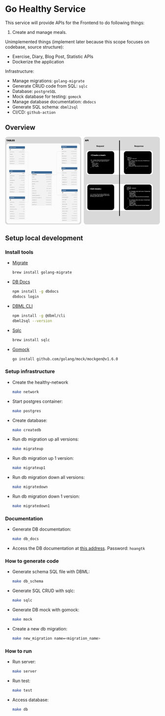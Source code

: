 # Go Healthy Service
This service will provide APIs for the Frontend to do following things:

1. Create and manage meals.

Unimplemented things (implement later because this scope focuses on codebase, source structure):
- Exercise, Diary, Blog Post, Statistic APIs
- Dockerize the application

Infrastructure:
- Manage migrations: `golang-migrate`
- Generate CRUD code from SQL: `sqlc`
- Database: `postgreSQL`
- Mock database for testing: `gomock`
- Manage database documentation: `dbdocs`
- Generate SQL schema: `dbml2sql`
- CI/CD: `github-action`

## Overview
![](overview.png)
## Setup local development

### Install tools
- [Migrate](https://github.com/golang-migrate/migrate/tree/master/cmd/migrate)

    ```bash
    brew install golang-migrate
    ```

- [DB Docs](https://dbdocs.io/docs)

    ```bash
    npm install -g dbdocs
    dbdocs login

- [DBML CLI](https://www.dbml.org/cli/#installation)

    ```bash
    npm install -g @dbml/cli
    dbml2sql --version
    ```

- [Sqlc](https://github.com/kyleconroy/sqlc#installation)

    ```bash
    brew install sqlc
    ```

- [Gomock](https://github.com/golang/mock)

    ``` bash
    go install github.com/golang/mock/mockgen@v1.6.0
    ```

### Setup infrastructure

- Create the healthy-network

    ``` bash
    make network
    ```

- Start postgres container:

    ```bash
    make postgres
    ```

- Create database:

    ```bash
    make createdb
    ```

- Run db migration up all versions:

    ```bash
    make migrateup
    ```

- Run db migration up 1 version:

    ```bash
    make migrateup1
    ```

- Run db migration down all versions:

    ```bash
    make migratedown
    ```

- Run db migration down 1 version:

    ```bash
    make migratedown1
    ```

### Documentation

- Generate DB documentation:

    ```bash
    make db_docs
    ```

- Access the DB documentation at [this address](https://dbdocs.io/hoangtk.0100/go_healthy). Password: `hoangtk`

### How to generate code

- Generate schema SQL file with DBML:

    ```bash
    make db_schema
    ```

- Generate SQL CRUD with sqlc:

    ```bash
    make sqlc
    ```

- Generate DB mock with gomock:

    ```bash
    make mock
    ```

- Create a new db migration:

    ```bash
    make new_migration name=<migration_name>
    ```

### How to run

- Run server:

    ```bash
    make server
    ```

- Run test:

    ```bash
    make test
    ```

- Access database:

    ```bash
    make db
    ```